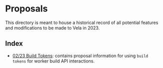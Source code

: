 # Proposals

This directory is meant to house a historical record of all potential features and modifications to be made to Vela in 2023.

## Index

* [02/23 Build Tokens](02-23_build-tokens.md): contains proposal information for using `build tokens` for worker build API interactions.